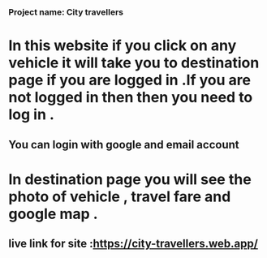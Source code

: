 ### Project name: City travellers
# In this website if you click on any vehicle it will take you to destination page if you are logged in .If you are not logged in then then you need to log in . 
## You can login with google and email account 
# In destination page you will see the photo of vehicle , travel fare and google map .
## live link for site :https://city-travellers.web.app/